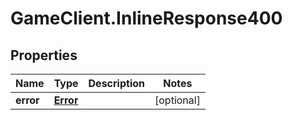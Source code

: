 # GameClient.InlineResponse400

## Properties

Name | Type | Description | Notes
------------ | ------------- | ------------- | -------------
**error** | [**Error**](Error.md) |  | [optional] 


